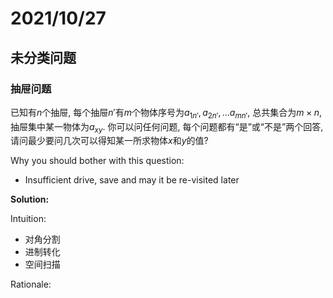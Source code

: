 # 2021/10/27
## 未分类问题
### 抽屉问题
已知有$n$个抽屉, 每个抽屉$n'$有$m$个物体序号为$a_{1n'},a_{2n'},...a_{mn'}$, 总共集合为$m\times n$, 抽屉集中某一物体为$a_{xy}$.  你可以问任何问题, 每个问题都有“是”或“不是”两个回答, 请问最少要问几次可以得知某一所求物体$x$和$y$的值?

Why you should bother with this question:
- Insufficient drive, save and may it be re-visited later

**Solution:**

Intuition:
- 对角分割
- 进制转化
- 空间扫描

Rationale:

